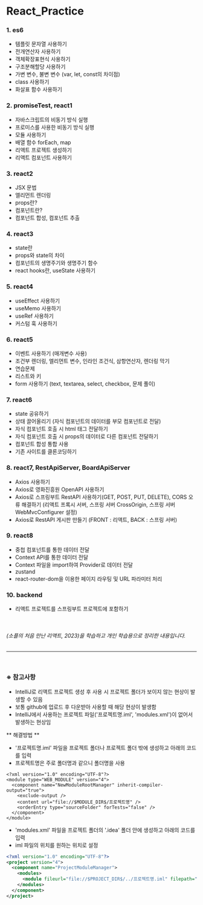 # React_Practice

### 1. es6
* 템플릿 문자열 사용하기<br>
* 전개연산자 사용하기<br>
* 객체확장표현식 사용하기<br>
* 구조분해할당 사용하기<br>
* 가변 변수, 불변 변수 (var, let, const의 차이점)<br>
* class 사용하기<br>
* 화살표 함수 사용하기<br>


### 2. promiseTest, react1
* 자바스크립트의 비동기 방식 실행
* 프로미스를 사용한 비동기 방식 실행
* 모듈 사용하기
* 배열 함수 forEach, map
* 리액트 프로젝트 생성하기
* 리액트 컴포넌트 사용하기


### 3. react2
* JSX 문법
* 엘리먼트 렌더링
* props란?
* 컴포넌트란?
* 컴포넌트 합성, 컴포넌트 추출


### 4. react3
* state란
*  props와 state의 차이
*  컴포넌트의 생명주기와 생명주기 함수
*  react hooks란, useState 사용하기


### 5. react4
* useEffect 사용하기
* useMemo 사용하기
* useRef 사용하기
* 커스텀 훅 사용하기


### 6. react5
* 이벤트 사용하기 (매개변수 사용)
* 조건부 렌더링, 엘리먼트 변수, 인라인 조건식, 삼항연산자, 렌더링 막기
* 연습문제
* 리스트와 키
* form 사용하기 (text, textarea, select, checkbox, 문제 풀이)


### 7. react6
* state 공유하기
* 상태 끌어올리기 (자식 컴포넌트의 데이터를 부모 컴포넌트로 전달)
* 자식 컴포넌트 호출 시 html 태그 전달하기
* 자식 컴포넌트 호출 시 props의 데이터로 다른 컴포넌트 전달하기
* 컴포넌트 합성 통합 사용
* 기존 사이트를 클론코딩하기


### 8. react7, RestApiServer, BoardApiServer
* Axios 사용하기
* Axios로 영화진흥원 OpenAPI 사용하기
* Axios로 스프링부트 RestAPI 사용하기(GET, POST, PUT, DELETE), CORS 오류 해결하기 (리액트 프록시 서버, 스프링 서버 CrossOrigin, 스프링 서버 WebMvcConfigurer 설정)
* Axios로 RestAPI 게시판 만들기 (FRONT : 리액트, BACK : 스프링 서버)


### 9. react8
* 중첩 컴포넌트를 통한 데이터 전달
* Context API를 통한 데이터 전달
* Context 파일을 import하여 Provider로 데이터 전달
* zustand
* react-router-dom을 이용한 페이지 라우팅 및 URL 파라미터 처리


### 10. backend
* 리액트 프로젝트를 스프링부트 프로젝트에 포함하기
<br>

###### (소플의 처음 만난 리액트, 2023)을 학습하고 개인 학습용으로 정리한 내용입니다.


---
<br>

### ※ 참고사항
- IntelliJ로 리액트 프로젝트 생성 후 사용 시 프로젝트 폴더가 보이지 않는 현상이 발생할 수 있음
- 보통 github에 업로드 후 다운받아 사용할 때 해당 현상이 발생함
- IntelliJ에서 사용하는 프로젝트 파일('프로젝트명.iml', 'modules.xml')이 없어서 발생하는 현상임
  
** 해결방법 **
- '프로젝트명.iml' 파일을 프로젝트 폴더나 프로젝트 폴더 밖에 생성하고 아래의 코드를 입력
- 프로젝트명은 주로 폴더명과 같으니 폴더명을 사용
```프로젝트명.iml
<?xml version="1.0" encoding="UTF-8"?>
<module type="WEB_MODULE" version="4">
  <component name="NewModuleRootManager" inherit-compiler-output="true">
    <exclude-output />
    <content url="file://$MODULE_DIR$/프로젝트명" />
    <orderEntry type="sourceFolder" forTests="false" />
  </component>
</module>
```
  
- 'modules.xml' 파일을 프로젝트 폴더의 '.idea' 폴더 안에 생성하고 아래의 코드를 입력
- iml 파일의 위치를 원하는 위치로 설정
```modules.xml
<?xml version="1.0" encoding="UTF-8"?>
<project version="4">
  <component name="ProjectModuleManager">
    <modules>
      <module fileurl="file://$PROJECT_DIR$/../프로젝트명.iml" filepath="$PROJECT_DIR$/../프로젝트명.iml" />
    </modules>
  </component>
</project>
```
